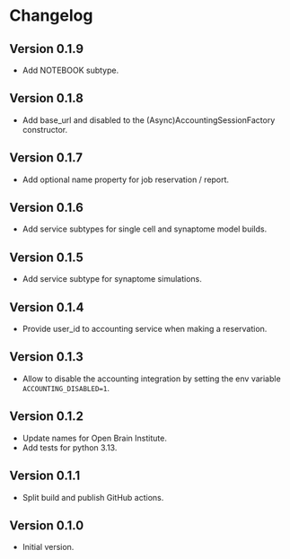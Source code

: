# Changelog

## Version 0.1.9

- Add NOTEBOOK subtype.

## Version 0.1.8

- Add base_url and disabled to the (Async)AccountingSessionFactory constructor.

## Version 0.1.7

- Add optional name property for job reservation / report.

## Version 0.1.6

- Add service subtypes for single cell and synaptome model builds.

## Version 0.1.5

- Add service subtype for synaptome simulations.

## Version 0.1.4

- Provide user_id to accounting service when making a reservation.

## Version 0.1.3

- Allow to disable the accounting integration by setting the env variable `ACCOUNTING_DISABLED=1`.

## Version 0.1.2

- Update names for Open Brain Institute.
- Add tests for python 3.13.

## Version 0.1.1

- Split build and publish GitHub actions.

## Version 0.1.0

- Initial version.
